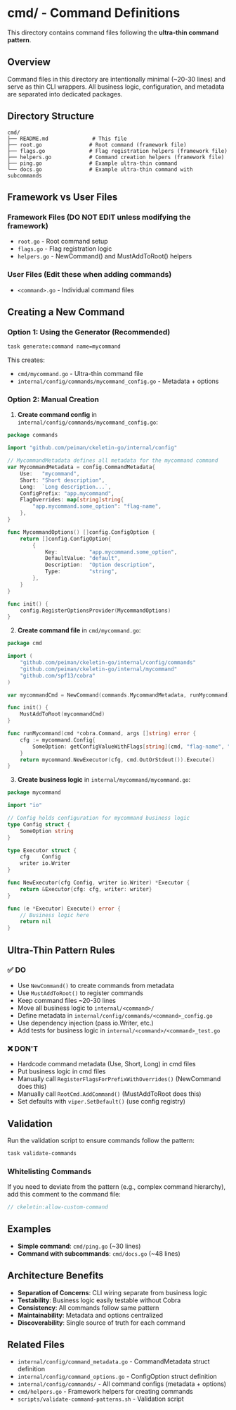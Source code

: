 # cmd/ - Command Definitions

This directory contains command files following the **ultra-thin command pattern**.

## Overview

Command files in this directory are intentionally minimal (~20-30 lines) and serve as thin CLI wrappers. All business logic, configuration, and metadata are separated into dedicated packages.

## Directory Structure

```
cmd/
├── README.md              # This file
├── root.go               # Root command (framework file)
├── flags.go              # Flag registration helpers (framework file)
├── helpers.go            # Command creation helpers (framework file)
├── ping.go               # Example ultra-thin command
└── docs.go               # Example ultra-thin command with subcommands
```

## Framework vs User Files

### Framework Files (DO NOT EDIT unless modifying the framework)
- `root.go` - Root command setup
- `flags.go` - Flag registration logic
- `helpers.go` - NewCommand() and MustAddToRoot() helpers

### User Files (Edit these when adding commands)
- `<command>.go` - Individual command files

## Creating a New Command

### Option 1: Using the Generator (Recommended)

```bash
task generate:command name=mycommand
```

This creates:
- `cmd/mycommand.go` - Ultra-thin command file
- `internal/config/commands/mycommand_config.go` - Metadata + options

### Option 2: Manual Creation

1. **Create command config** in `internal/config/commands/mycommand_config.go`:

```go
package commands

import "github.com/peiman/ckeletin-go/internal/config"

// MycommandMetadata defines all metadata for the mycommand command
var MycommandMetadata = config.CommandMetadata{
    Use:   "mycommand",
    Short: "Short description",
    Long:  `Long description...`,
    ConfigPrefix: "app.mycommand",
    FlagOverrides: map[string]string{
        "app.mycommand.some_option": "flag-name",
    },
}

func MycommandOptions() []config.ConfigOption {
    return []config.ConfigOption{
        {
            Key:          "app.mycommand.some_option",
            DefaultValue: "default",
            Description:  "Option description",
            Type:         "string",
        },
    }
}

func init() {
    config.RegisterOptionsProvider(MycommandOptions)
}
```

2. **Create command file** in `cmd/mycommand.go`:

```go
package cmd

import (
    "github.com/peiman/ckeletin-go/internal/config/commands"
    "github.com/peiman/ckeletin-go/internal/mycommand"
    "github.com/spf13/cobra"
)

var mycommandCmd = NewCommand(commands.MycommandMetadata, runMycommand)

func init() {
    MustAddToRoot(mycommandCmd)
}

func runMycommand(cmd *cobra.Command, args []string) error {
    cfg := mycommand.Config{
        SomeOption: getConfigValueWithFlags[string](cmd, "flag-name", "app.mycommand.some_option"),
    }
    return mycommand.NewExecutor(cfg, cmd.OutOrStdout()).Execute()
}
```

3. **Create business logic** in `internal/mycommand/mycommand.go`:

```go
package mycommand

import "io"

// Config holds configuration for mycommand business logic
type Config struct {
    SomeOption string
}

type Executor struct {
    cfg    Config
    writer io.Writer
}

func NewExecutor(cfg Config, writer io.Writer) *Executor {
    return &Executor{cfg: cfg, writer: writer}
}

func (e *Executor) Execute() error {
    // Business logic here
    return nil
}
```

## Ultra-Thin Pattern Rules

### ✅ DO

- Use `NewCommand()` to create commands from metadata
- Use `MustAddToRoot()` to register commands
- Keep command files ~20-30 lines
- Move all business logic to `internal/<command>/`
- Define metadata in `internal/config/commands/<command>_config.go`
- Use dependency injection (pass io.Writer, etc.)
- Add tests for business logic in `internal/<command>/<command>_test.go`

### ❌ DON'T

- Hardcode command metadata (Use, Short, Long) in cmd files
- Put business logic in cmd files
- Manually call `RegisterFlagsForPrefixWithOverrides()` (NewCommand does this)
- Manually call `RootCmd.AddCommand()` (MustAddToRoot does this)
- Set defaults with `viper.SetDefault()` (use config registry)

## Validation

Run the validation script to ensure commands follow the pattern:

```bash
task validate-commands
```

### Whitelisting Commands

If you need to deviate from the pattern (e.g., complex command hierarchy), add this comment to the command file:

```go
// ckeletin:allow-custom-command
```

## Examples

- **Simple command**: `cmd/ping.go` (~30 lines)
- **Command with subcommands**: `cmd/docs.go` (~48 lines)

## Architecture Benefits

- **Separation of Concerns**: CLI wiring separate from business logic
- **Testability**: Business logic easily testable without Cobra
- **Consistency**: All commands follow same pattern
- **Maintainability**: Metadata and options centralized
- **Discoverability**: Single source of truth for each command

## Related Files

- `internal/config/command_metadata.go` - CommandMetadata struct definition
- `internal/config/command_options.go` - ConfigOption struct definition
- `internal/config/commands/` - All command configs (metadata + options)
- `cmd/helpers.go` - Framework helpers for creating commands
- `scripts/validate-command-patterns.sh` - Validation script
